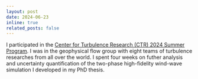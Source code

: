```yaml
---
layout: post
date: 2024-06-23 
inline: true
related_posts: false
---
```


I participated in the [Center for Turbulence Research (CTR) 2024 Summer Program](https://ctr.stanford.edu/summer-program). I was in the geophysical flow group with eight teams of turbulence researches from all over the world. I spent four weeks on futher analysis and uncertainty quantification of the two-phase high-fidelity wind-wave simulation I developed in my PhD thesis.
